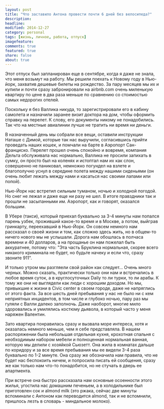 ```yaml
---
layout: post
title: "Что заставило Антона провести почти 6 дней без велосипеда?"
description: 
headline: 
modified: 2014-12-27
category: personal
tags: [жизнь, личное, работа, отпуск]
imagefeature:
comments: true
featured: true
share: false
about: true
---
```


Этот отпуск был запланирован еще в сентябре, когда я даже не знала, что меня возьмут на работу. Мы решили поехать к Новому году в Нью-йорк, захватив дешевые билеты на рождество. За пару месяцев мы их и купили и почти сразу забронировали на airbnb.com очень миленькую квартиру по цене в два раза меньше по сравнению со стоимостью самых недорогих отелей.

Поскольку я без Валлика никуда, то зарегистрировали его в кабину самолета и назначили заранее визит доктора на дом, чтобы оформить справку на перелет. К слову, его документы никому не понадобились. Так что на местные авиалинии лучше не тратить ни время ни деньги.

В назначенный день мы собрали все вещи, оставили инструкции Наташе с Димой, которые так нас выручили, согласившись прийти проведать наших кошек, и помчали на барте в Аэропорт Сан-франциско. Перелет прошел очень спокойно и вовремя, компания Дельта обслуживала нас нормально, Валлика не просили запихать в сумку, он просто был на коленях и истоптал нам их как слон, совершенно не паниковал, немножко погундел на взлете и благополучно уснул в середине полета между нашими сиденьями (он очень любит лежать между нами и касаться нас своими лапами или попой).

Нью-Йорк нас встретил сильным туманом, ночью и холодной погодой. Но снег не лежал и даже еще ни разу не шел. В итоге правздники так и прошли не засыпанными им. Аэропорт, как и говорят, оказался большим. 

В Убере (такси), который приехал буквально за 3-4 минуты нам попался парень узбек, проживший какое-то время и в Москве, а потом, выйграв гринкарту, переехавший в Нью-Йорк. Он совсем немного нам рассказал о своей жизни и том, как сложно здесь жить, но в общем-то ничего нового мы не услышали. Дорога нам обошлась в полчаса времени и 40 долларов, а на прощанье он нам пожелал быть аккуратнее, потому что: "Эта часть Бруклина нормальная, скорее всего никакого криминала не будет, но будьте начеку и если что, сразу звоните 911".

И только утром мы разгляели свой район как следует... Очень много черных. Можно сказать, практически только они нам и встречались в любое время суток, а в круглосуточных Daily то ли турки, то ли арабы. К тому же они не выглядели как люди с хорошим доходом. Но мы, привыкшие к жизни в Civic center в своем городе, даже не напряглись от этого факта. За все шесть дней пребывания у нас не было ни с кем неприятных инцидентов, в том числе и глубоко ночью, пару раз мы гуляли с Валли далеко заполночь. Даже наоборот, многие мило здоровались и умилялись костюму дьявола, в который часто у меня наряжен Валентин.

Зато квартира понравилась сразу и вызвала море интереса, хотя и оказалась немного меньше, чем я себе представляла. В нашем распоряжении была небольшая отдельная кухня, крохотная спальня с необходимым набором мебели и полноценная нормальная ванная, которую мы делили с хозяйкой Сьюзетт. Она жила в комнатах дальше по коридору и за все время пребывания мы ее видели 3-4 раза буквально по 1-2 минуте. Она сразу же обозначила нам правила, что не будет нас беспокоить ничем, и попросила писать ей сообщения, сразу же как только нам что-то понадобится, но не стучать в дверь ее апартмента. 

При встрече она быстро рассказала нам основные осоенности этого жилья, угостила нас домашним печеньем, а в холодильнике был приготовлен сок и almond milk (это ржака, сейчас две минуты вспоминали с Антоном как переводится almond, так и не вспомнили, пришлось лезть в словарь - миндальное молоко).


